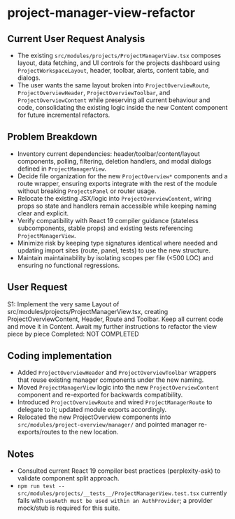# project-manager-view-refactor

## Current User Request Analysis
- The existing `src/modules/projects/ProjectManagerView.tsx` composes layout, data fetching, and UI controls for the projects dashboard using `ProjectWorkspaceLayout`, header, toolbar, alerts, content table, and dialogs.
- The user wants the same layout broken into `ProjectOverviewRoute`, `ProjectOverviewHeader`, `ProjectOverviewToolbar`, and `ProjectOverviewContent` while preserving all current behaviour and code, consolidating the existing logic inside the new Content component for future incremental refactors.

## Problem Breakdown
- Inventory current dependencies: header/toolbar/content/layout components, polling, filtering, deletion handlers, and modal dialogs defined in `ProjectManagerView`.
- Decide file organization for the new `ProjectOverview*` components and a route wrapper, ensuring exports integrate with the rest of the module without breaking `ProjectsPanel` or router usage.
- Relocate the existing JSX/logic into `ProjectOverviewContent`, wiring props so state and handlers remain accessible while keeping naming clear and explicit.
- Verify compatibility with React 19 compiler guidance (stateless subcomponents, stable props) and existing tests referencing `ProjectManagerView`.
- Minimize risk by keeping type signatures identical where needed and updating import sites (route, panel, tests) to use the new structure.
- Maintain maintainability by isolating scopes per file (<500 LOC) and ensuring no functional regressions.

## User Request
S1: Implement the very same Layout of src/modules/projects/ProjectManagerView.tsx, creating ProjectOverviewContent, Header, Route and Toolbar. Keep all current code and move it in Content. Await my further instructions to refactor the view piece by piece
Completed: NOT COMPLETED

## Coding implementation
- Added `ProjectOverviewHeader` and `ProjectOverviewToolbar` wrappers that reuse existing manager components under the new naming.
- Moved `ProjectManagerView` logic into the new `ProjectOverviewContent` component and re-exported for backwards compatibility.
- Introduced `ProjectOverviewRoute` and wired `ProjectManagerRoute` to delegate to it; updated module exports accordingly.
- Relocated the new ProjectOverview components into `src/modules/project-overview/manager/` and pointed manager re-exports/routes to the new location.

## Notes
- Consulted current React 19 compiler best practices (perplexity-ask) to validate component split approach.
- `npm run test -- src/modules/projects/__tests__/ProjectManagerView.test.tsx` currently fails with `useAuth must be used within an AuthProvider`; a provider mock/stub is required for this suite.
